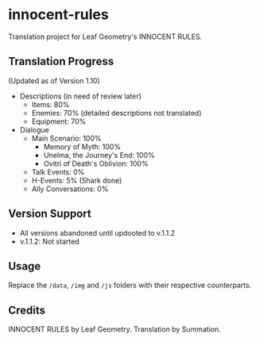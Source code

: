 # innocent-rules
Translation project for Leaf Geometry's INNOCENT RULES.

## Translation Progress
(Updated as of Version 1.10)
- Descriptions (in need of review later)
    - Items: 80%
    - Enemies: 70% (detailed descriptions not translated)
    - Equipment: 70%
- Dialogue
    - Main Scenario: 100%
        - Memory of Myth: 100%
        - Unelma, the Journey's End: 100%
        - Ovitri of Death's Oblivion: 100%
    - Talk Events: 0%
    - H-Events: 5% (Shark done)
    - Ally Conversations: 0%

## Version Support
- All versions abandoned until updooted to v.1.1.2
- v.1.1.2: Not started

## Usage
Replace the `/data`, `/img` and `/js` folders with their respective counterparts.

## Credits
INNOCENT RULES by Leaf Geometry.
Translation by Summation.
